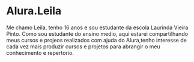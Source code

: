 # Alura.Leila
Me chamo Leila, tenho 16 anos e sou estudante da escola Laurinda Vieira Pinto.
Como sou estudante do ensino medio, aqui estarei compartilhando meus cursos e projeos realizados com ajuda do Alura,tenho interesse de cada vez mais produzir cursos e projetos para abrangir o meu conhecimento e repertorio.
